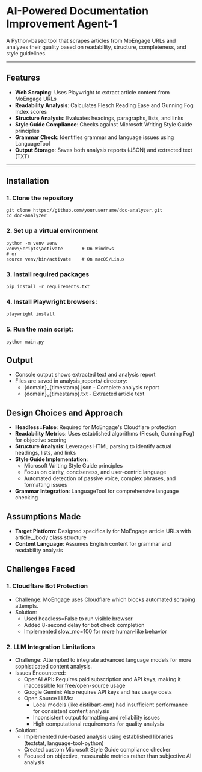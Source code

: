 # AI-Powered Documentation Improvement Agent-1

A Python-based tool that scrapes articles from MoEngage URLs and analyzes their quality based on readability, structure, completeness, and style guidelines.

---

## Features

- **Web Scraping**: Uses Playwright to extract article content from MoEngage URLs
- **Readability Analysis**: Calculates Flesch Reading Ease and Gunning Fog Index scores
- **Structure Analysis**: Evaluates headings, paragraphs, lists, and links
- **Style Guide Compliance**: Checks against Microsoft Writing Style Guide principles
- **Grammar Check**: Identifies grammar and language issues using LanguageTool
- **Output Storage**: Saves both analysis reports (JSON) and extracted text (TXT)

---

## Installation

### 1. Clone the repository
```
git clone https://github.com/yourusername/doc-analyzer.git
cd doc-analyzer
```
### 2. Set up a virtual environment

```
python -m venv venv
venv\Scripts\activate       # On Windows
# or
source venv/bin/activate    # On macOS/Linux
```
### 3. Install required packages
```
pip install -r requirements.txt
```
### 4. Install Playwright browsers:
```
playwright install
```
### 5. Run the main script:
```
python main.py
```

## Output
- Console output shows extracted text and analysis report
- Files are saved in analysis_reports/ directory:
     - {domain}_{timestamp}.json - Complete analysis report
     - {domain}_{timestamp}.txt - Extracted article text

## Design Choices and Approach
- **Headless=False**: Required for MoEngage's Cloudflare protection
- **Readability Metrics**: Uses established algorithms (Flesch, Gunning Fog) for objective scoring
- **Structure Analysis**: Leverages HTML parsing to identify actual headings, lists, and links
- **Style Guide Implementation**:
   - Microsoft Writing Style Guide principles
   - Focus on clarity, conciseness, and user-centric language
   - Automated detection of passive voice, complex phrases, and formatting issues
- **Grammar Integration**: LanguageTool for comprehensive language checking

## Assumptions Made
- **Target Platform**: Designed specifically for MoEngage article URLs with article__body class structure
- **Content Language**: Assumes English content for grammar and readability analysis

## Challenges Faced 

### 1. Cloudflare Bot Protection
- Challenge: MoEngage uses Cloudflare which blocks automated scraping attempts.
- Solution:
  - Used headless=False to run visible browser
  - Added 8-second delay for bot check completion
  - Implemented slow_mo=100 for more human-like behavior
### 2. LLM Integration Limitations
- Challenge: Attempted to integrate advanced language models for more sophisticated content analysis.
- Issues Encountered:
  - OpenAI API: Requires paid subscription and API keys, making it inaccessible for free/open-source usage
  - Google Gemini: Also requires API keys and has usage costs
  - Open Source LLMs:
    - Local models (like distilbart-cnn) had insufficient performance for consistent content analysis
    - Inconsistent output formatting and reliability issues
    - High computational requirements for quality analysis
- Solution:
  - Implemented rule-based analysis using established libraries (textstat, language-tool-python)
  - Created custom Microsoft Style Guide compliance checker
  - Focused on objective, measurable metrics rather than subjective AI analysis
